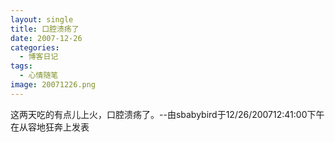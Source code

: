 ```yaml
---
layout: single
title: 口腔溃疡了
date: 2007-12-26
categories:
  - 博客日记
tags:
  - 心情随笔
image: 20071226.png
---
```


这两天吃的有点儿上火，口腔溃疡了。--由sbabybird于12/26/200712&#58;41&#58;00下午在从容地狂奔上发表
